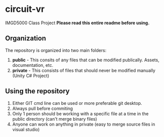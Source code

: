 # circuit-vr
IMGD5000 Class Project
**Please read this entire readme before using.**
## Organization
The repository is organized into two main folders:
1. **public** - This consits of any files that can be modified publically. Assets, documentation, etc.
2. **private** - This consists of files that should never be modified manually (Unity C# Project)
## Using the repository
1. Either GIT cmd line can be used or more preferable git desktop.
2. Always pull before commiting
3. Only 1 person should be working with a specific file at a time in the public directory (can't merge binary files)
4. Anyone can work on anything in private (easy to merge source files in visual studio)
